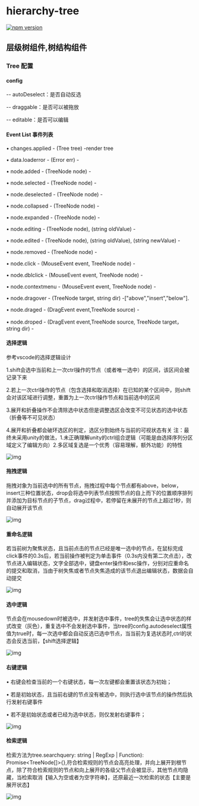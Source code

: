 # hierarchy-tree 

[![npm version](https://img.shields.io/npm/v/@editor-packages/hierarchy-tree.svg?style=flat)](https://www.npmjs.org/package/@editor-packages/hierarchy-tree)



## 层级树组件,树结构组件



### Tree 配置
#### config

--  autoDeselect：是否自动反选

--  draggable：是否可以被拖放

--  editable：是否可以编辑

#### Event List 事件列表

• changes.applied - (Tree tree)  -render tree

• data.loaderror - (Error err) -

• node.added - (TreeNode node) -

• node.selected - (TreeNode node) -

• node.deselected - (TreeNode node) -

• node.collapsed - (TreeNode node) -

• node.expanded - (TreeNode node) -

• node.editing - (TreeNode node), (string oldValue) -

• node.edited - (TreeNode node), (string oldValue), (string newValue) -

• node.removed - (TreeNode node) -

• node.click - (MouseEvent event, TreeNode node) -

• node.dblclick - (MouseEvent event, TreeNode node) -

• node.contextmenu - (MouseEvent event, TreeNode node) -

• node.dragover - (TreeNode target, string dir) -["above","insert","below"].

• node.draged - (DragEvent event,TreeNode source) -

• node.droped - (DragEvent event,TreeNode source, TreeNode target，string dir) -

#### 选择逻辑
参考vscode的选择逻辑设计

1.shift会选中当前和上一次ctrl操作的节点（或者唯一选中）的区间，该区间会被记录下来

2.若上一次ctrl操作的节点（包含选择和取消选择）在已知的某个区间中，则shift会对该区域进行调整，重置为上一次ctrl操作节点和当前选中的区间

3.展开和折叠操作不会清除选中状态但是调整选区会改变不可见状态的选中状态（折叠等不可见状态）

4.展开和折叠都会破环选区的判定，选区分割始终与当前的可视状态有关
注：最终未采用unity的做法，1.未正确理解unity的ctrl组合逻辑（可能是由选择序列分区域定义了编辑方向）2.多区域复选是一个优秀（容易理解，额外功能）的特性

![img](./images/GHrZ31hs0F.gif)
#### 拖拽逻辑

拖拽对象为当前选中的所有节点，拖拽过程中每个节点都有above，below，insert三种位置状态，drop会将选中列表节点按照节点的自上而下的位置顺序排列并添加为目标节点的子节点，drag过程中，若停留在未展开的节点上超过1秒，则自动展开该节点

![img](./images/2sTjoomGwK.gif)
#### 重命名逻辑

若当前树为聚焦状态，且当前点击的节点已经是唯一选中的节点，在鼠标完成click事件的0.3s后，若当前操作被判定为单击事件（0.3s内没有第二次点击），改节点进入编辑状态，文字全部选中，键盘enter操作和esc操作，分别对应重命名的提交和取消，当由于树失焦或者节点失焦造成的该节点退出编辑状态，数据会自动提交

![img](./images/ipjwmcak95.gif)
#### 选中逻辑

节点会在mousedown时被选中，并发射选中事件，tree的失焦会让选中状态的样式改变（灰色），重复选中不会发射选中事件，当tree的config.autodeselect属性值为true时，每一次选中都会自动反选已选中节点，当当前为复选状态时,ctrl的状态会反选当前，【shift选择逻辑】

![img](./images/fAi8e8IDLu.gif)
#### 右键逻辑

• 右键会检查当前的一个右键状态，每一次左键都会重置该状态为初始；

• 若是初始状态，且当前右键的节点没有被选中，则执行选中该节点的操作然后执行发射右键事件

• 若不是初始状态或者已经为选中状态，则仅发射右键事件；

![img](./images/uvOcfNPKMd.gif)
#### 检索逻辑

检索方法为tree.searchquery: string | RegExp | Function): Promise<TreeNode[]>{},符合检索规则的节点会高亮处理，并向上展开到根节点，除了符合检索规则的节点和向上展开的各级父节点会被显示，其他节点均隐藏，当检索取消【输入为空或者为空字符串】，还原最近一次检索的状态【主要是展开状态】

![img](./images/eeUo4bCOSj.gif)